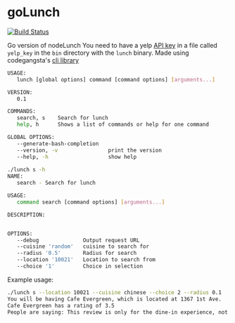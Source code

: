 goLunch
=======
[![Build Status](https://travis-ci.org/mguindin/goLunch.svg?branch=master)](https://travis-ci.org/mguindin/goLunch)

Go version of nodeLunch
You need to have a yelp [API key](http://www.yelp.com/developers/getting_started) in a file called ```yelp_key```
in the ```bin``` directory with the ```lunch``` binary.
Made using codegangsta's [cli library](https://github.com/codegangsta/cli)
```bash
USAGE:
   lunch [global options] command [command options] [arguments...]

VERSION:
   0.1

COMMANDS:
   search, s    Search for lunch
   help, h      Shows a list of commands or help for one command

GLOBAL OPTIONS:
   --generate-bash-completion
   --version, -v                print the version
   --help, -h                   show help
   
./lunch s -h
NAME:
   search - Search for lunch

USAGE:
   command search [command options] [arguments...]

DESCRIPTION:


OPTIONS:
   --debug              Output request URL
   --cuisine 'random'   cuisine to search for
   --radius '0.5'       Radius for search
   --location '10021'   Location to search from
   --choice '1'         Choice in selection
```
   
Example usage:
```bash
./lunch s --location 10021 --cuisine chinese --choice 2 --radius 0.1
You will be having Cafe Evergreen, which is located at 1367 1st Ave.
Cafe Evergreen has a rating of 3.5
People are saying: This review is only for the dine-in experience, not take out or delivery. Cafe Evergreen has easily the best dim sum of any place I've eaten at in...
```

